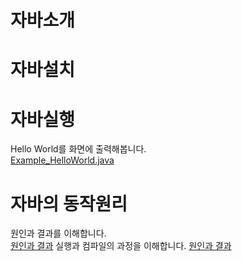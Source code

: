 # 자바소개

# 자바설치

# 자바실행
Hello World를 화면에 출력해봅니다.  
[Example_HelloWorld.java](src/Example_HelloWorld.java)

# 자바의 동작원리
원인과 결과를 이해합니다.  
[원인과 결과](keynote/keynote.003.jpeg)
실행과 컴파일의 과정을 이해합니다. 
[원인과 결과](keynote/keynote.005.jpeg)
